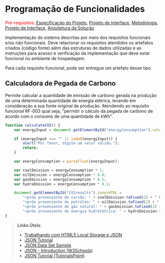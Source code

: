 # Programação de Funcionalidades

<span style="color:red">Pré-requisitos: <a href="2-Especificação do Projeto.md"> Especificação do Projeto</a></span>, <a href="3-Projeto de Interface.md"> Projeto de Interface</a>, <a href="4-Metodologia.md"> Metodologia</a>, <a href="3-Projeto de Interface.md"> Projeto de Interface</a>, <a href="5-Arquitetura da Solução.md"> Arquitetura da Solução</a>

Implementação do sistema descritas por meio dos requisitos funcionais e/ou não funcionais. Deve relacionar os requisitos atendidos os artefatos criados (código fonte) além das estruturas de dados utilizadas e as instruções para acesso e verificação da implementação que deve estar funcional no ambiente de hospedagem.

Para cada requisito funcional, pode ser entregue um artefato desse tipo

## Calculadora de Pegada de Carbono

Permite calcular a quantidade de emissão de carbono gerada na produção de uma determinada quantidade de energia elétrica, levando em consideração a sua fonte original de produção. Atendendo ao requisito funcional RF-003 qual seja, "permitir o cálculo da pegada de carbono de acordo com o consumo de uma quantidade de kWh".

~~~javascript
function calculateCO2() {
    var energyInput = document.getElementById("energyConsumption").value;

    if (energyInput === "" || isNaN(energyInput)) {
        alert("Por favor, digite um valor válido.");
        return;
    }

    var energyConsumption = parseFloat(energyInput);

    var coalEmission = energyConsumption * 1;
    var oilEmission = energyConsumption * 0.8;
    var gasEmission = energyConsumption * 0.5;
    var hydroEmission = energyConsumption * 0.1;

    document.getElementById("CO2results").innerHTML = 
        "<p>Se proveniente de carvão: " + coalEmission.toFixed(2) + " kg de CO².</p>" +
        "<p>Se proveniente de petróleo: " + oilEmission.toFixed(2) + " kg de CO².</p>" +
        "<p>Se proveniente de gás natural: " + gasEmission.toFixed(2) + " kg de CO².</p>" +
        "<p>Se proveniente de energia hidrelétrica: " + hydroEmission.toFixed(2) + " kg de CO².</p>";
}
~~~

> **Links Úteis**:
>
> - [Trabalhando com HTML5 Local Storage e JSON](https://www.devmedia.com.br/trabalhando-com-html5-local-storage-e-json/29045)
> - [JSON Tutorial](https://www.w3resource.com/JSON)
> - [JSON Data Set Sample](https://opensource.adobe.com/Spry/samples/data_region/JSONDataSetSample.html)
> - [JSON - Introduction (W3Schools)](https://www.w3schools.com/js/js_json_intro.asp)
> - [JSON Tutorial (TutorialsPoint)](https://www.tutorialspoint.com/json/index.htm)

